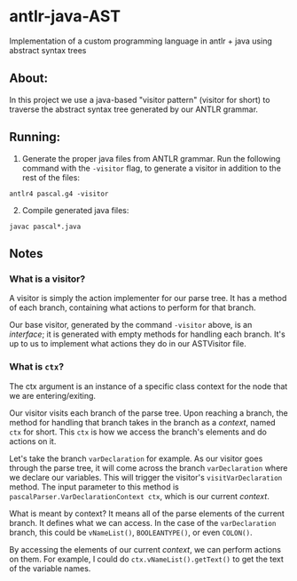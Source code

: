 # antlr-java-AST
Implementation of a custom programming language in antlr + java using abstract syntax trees

## About:
In this project we use a java-based "visitor pattern" (visitor for short) to traverse the abstract syntax tree generated by our ANTLR grammar.

## Running:
1. Generate the proper java files from ANTLR grammar. Run the following command with the ```-visitor``` flag, to generate a visitor in addition to the rest of the files:
```
antlr4 pascal.g4 -visitor
```
2. Compile generated java files:
```
javac pascal*.java
```
## Notes

### What is a visitor?

A visitor is simply the action implementer for our parse tree. It has a method of each branch, containing what actions to perform for that branch.

Our base visitor, generated by the command ```-visitor``` above, is an *interface*; it is generated with empty methods for handling each branch. It's up to us to implement what actions they do in our ASTVisitor file.

### What is ```ctx```?

The ctx argument is an instance of a specific class context for the node that we are entering/exiting. 

Our visitor visits each branch of the parse tree. Upon reaching a branch, the method for handling that branch takes in the branch as a *context*, named ```ctx``` for short. This ```ctx``` is how we access the branch's elements and do actions on it.

Let's take the branch ```varDeclaration``` for example. As our visitor goes through the parse tree, it will come across the branch ```varDeclaration``` where we declare our variables. This will trigger the visitor's ```visitVarDeclaration``` method. The input parameter to this method is ```pascalParser.VarDeclarationContext ctx```, which is our current *context*.

What is meant by context? It means all of the parse elements of the current branch. It defines what we can access. In the case of the ```varDeclaration``` branch, this could be ```vNameList()```, ```BOOLEANTYPE()```, or even ```COLON()```. 

By accessing the elements of our current *context*, we can perform actions on them. For example, I could do ```ctx.vNameList().getText()``` to get the text of the variable names.
